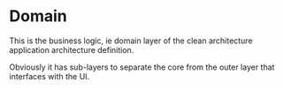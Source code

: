# Domain

This is the business logic, ie domain layer of the clean architecture application architecture definition.

Obviously it has sub-layers to separate the core from the outer layer that interfaces with the UI.